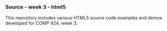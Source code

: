 ### Source - week 3 - html5

This repository includes various HTML5 source code examples and demos developed for COMP 424, week 3.

